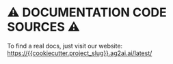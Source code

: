 # :warning: DOCUMENTATION CODE SOURCES :warning:

To find a real docs, just visit our website: [https://{{cookiecutter.project_slug}}.ag2ai.ai/latest/](https://{{cookiecutter.project_slug}}.ag2ai.ai/latest/)
